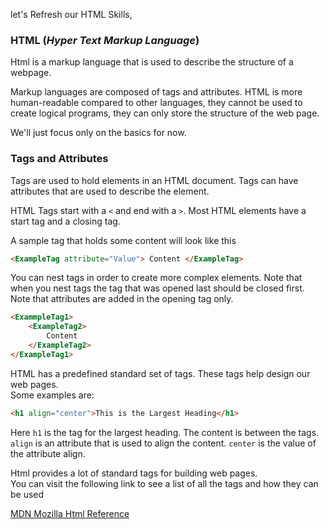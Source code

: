 let's Refresh our HTML Skills,

### HTML (_Hyper Text Markup Language_)

Html is a markup language that is used to describe the structure of a webpage.

Markup languages are composed of tags and attributes. HTML is more human-readable compared to other languages, they cannot be used to create logical programs, they can only store the structure of the web page.

We'll just focus only on the basics for now.

### Tags and Attributes

Tags are used to hold elements in an HTML document. Tags can have attributes that are used to describe the element.

HTML Tags start with a `<` and end with a `>`. Most HTML elements have a start tag and a closing tag.

A sample tag that holds some content will look like this

```html
<ExampleTag attribute="Value"> Content </ExampleTag>
```

You can nest tags in order to create more complex elements. Note that when you nest tags the tag that was opened last should be closed first. Note that attributes are added in the opening tag only.

```html
<ExammpleTag1>
    <ExampleTag2>
        Content
    </ExampleTag2>
</ExampleTag1>
```

HTML has a predefined standard set of tags. These tags help design our web pages.  
Some examples are:

```html
<h1 align="center">This is the Largest Heading</h1>
```

Here `h1` is the tag for the largest heading. The content is between the tags. `align` is an attribute that is used to align the content. `center` is the value of the attribute align.

Html provides a lot of standard tags for building web pages.  
You can visit the following link to see a list of all the tags and how they can be used

[MDN Mozilla Html Reference](https://developer.mozilla.org/en-US/docs/Web/HTML/Element)
